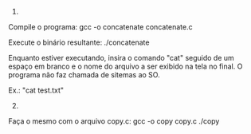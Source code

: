 1)
Compile o programa:
    gcc -o concatenate concatenate.c

Execute o binário resultante:
    ./concatenate

Enquanto estiver executando, insira o comando "cat" seguido de um espaço em branco e o nome do arquivo a ser exibido na tela no final. O programa não faz chamada de sitemas ao SO.

Ex.:
"cat test.txt"

2)
Faça o mesmo com o arquivo copy.c:
    gcc -o copy copy.c
    ./copy

